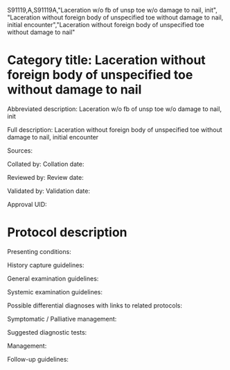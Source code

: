 S91119,A,S91119A,"Laceration w/o fb of unsp toe w/o damage to nail, init", "Laceration without foreign body of unspecified toe without damage to nail, initial encounter","Laceration without foreign body of unspecified toe without damage to nail"
# Category title: Laceration without foreign body of unspecified toe without damage to nail

Abbreviated description: Laceration w/o fb of unsp toe w/o damage to nail, init

Full description: Laceration without foreign body of unspecified toe without damage to nail, initial encounter

Sources:

Collated by:
Collation date:

Reviewed by:
Review date:

Validated by:
Validation date:

Approval UID:

# Protocol description

Presenting conditions:

History capture guidelines:

General examination guidelines:

Systemic examination guidelines:

Possible differential diagnoses with links to related protocols:

Symptomatic / Palliative management:

Suggested diagnostic tests:

Management:

Follow-up guidelines:
